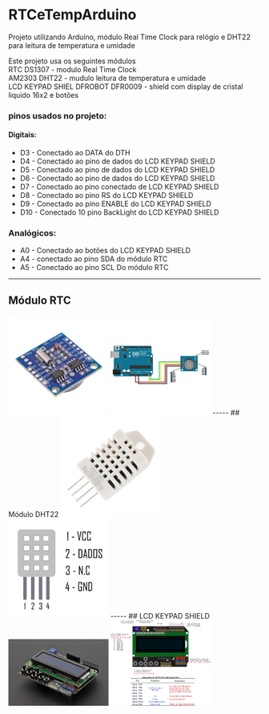 # RTCeTempArduino  
Projeto utilizando Arduíno, módulo Real Time Clock para relógio e DHT22 para leitura de temperatura e umidade


Este projeto usa os seguintes módulos  
RTC DS1307 - modulo Real Time Clock  
AM2303 DHT22 - mudulo leitura de temperatura e umidade  
LCD KEYPAD SHIEL DFROBOT DFR0009 - shield com display de cristal liquido 16x2 e botões  

### pinos usados no projeto:  
#### Digitais:
- D3 - Conectado ao DATA do DTH  
- D4 - Conectado ao pino de dados do LCD KEYPAD SHIELD  
- D5 - Conectado ao pino de dados do LCD KEYPAD SHIELD  
- D6 - Conectado ao pino de dados do LCD KEYPAD SHIELD  
- D7 - Conectado ao pino conectado de LCD KEYPAD SHIELD  
- D8 - Conectado ao pino RS do LCD KEYPAD SHIELD  
- D9 - Conectado ao pino ENABLE do LCD KEYPAD SHIELD  
- D10 - Conectado 10 pino BackLight do LCD KEYPAD SHIELD  
 
 ### Analógicos:  
 - A0 - Conectado ao botões do LCD KEYPAD SHIELD   
 - A4 - conectado ao pino SDA do módulo RTC  
 - A5 - Conectado ao pino SCL Do módulo RTC  

------
## Módulo RTC
<img src="imagens/58634_16882.jpg" alt="drawing" width="200"/>
<img src="imagens/550xN-14.jpg" alt="drawing" width="200"/>
-----
## Módulo DHT22
<img src="imagens/SKU031549-.2.jpg" alt="drawing" width="200"/>
<img src="imagens/Pinagem_DHT22.png" alt="drawing" width="200"/>
-----
## LCD KEYPAD SHIELD
<img src="imagens/9f6d85ab07f449260915a40d5e54d418.jpg" alt="drawing" width="200"/>
<img src="imagens/dcbe7050311b516ea93f84fa4a59e55d.png" alt="drawing" width="200"/>


